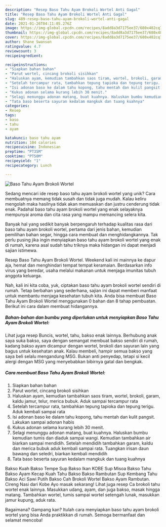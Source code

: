 ```yaml
---
description: "Resep Baso Tahu Ayam Brokoli Wortel Anti Gagal"
title: "Resep Baso Tahu Ayam Brokoli Wortel Anti Gagal"
slug: 489-resep-baso-tahu-ayam-brokoli-wortel-anti-gagal
date: 2021-01-26T04:11:05.276Z
image: https://img-global.cpcdn.com/recipes/8add8a3d7175ee37/680x482cq70/baso-tahu-ayam-brokoli-wortel-foto-resep-utama.jpg
thumbnail: https://img-global.cpcdn.com/recipes/8add8a3d7175ee37/680x482cq70/baso-tahu-ayam-brokoli-wortel-foto-resep-utama.jpg
cover: https://img-global.cpcdn.com/recipes/8add8a3d7175ee37/680x482cq70/baso-tahu-ayam-brokoli-wortel-foto-resep-utama.jpg
author: Shane Swanson
ratingvalue: 4.7
reviewcount: 3
recipeingredient:

recipeinstructions:
- "Siapkan bahan bahan"
- "Parut wortel, cincang brokoli sisihkan"
- "Haluskan ayam, kemudian tambahkan saos tiram, wortel, brokoli, garam, kaldu jamur, telur, merica bubuk. Aduk sampai tercampur rata"
- "Setelah tercampur rata, tambahkan tepung tapioka dan tepung terigu. Aduk kembali sampai rata"
- "Isi adonan baso ke dalam tahu kopong, tahu mentah dan kulit pangsit. Lakukan sampai adonan habis"
- "Kukus adonan selama kurang lebih 30 menit."
- "Selagi menunggu adonan matang, buat kuahnya. Haluskan bumbu kemudian tumis dan diaduk sampai wangi. Kemudian tambahkan air biarkan sampai mendidih. Setelah mendidih tambahkan garam, kaldu dan merica bubuk aduk kembali sampai rata. Tuangkan irisan daun bawang dan seledri, biarkan kembali mendidih"
- "Tata baso beserta sayuran kedalam mangkuk dan tuang kuahnya"
categories:
- Resep
tags:
- baso
- tahu
- ayam

katakunci: baso tahu ayam 
nutrition: 104 calories
recipecuisine: Indonesian
preptime: "PT35M"
cooktime: "PT50M"
recipeyield: "1"
recipecategory: Lunch

---
```



![Baso Tahu Ayam Brokoli Wortel](https://img-global.cpcdn.com/recipes/8add8a3d7175ee37/680x482cq70/baso-tahu-ayam-brokoli-wortel-foto-resep-utama.jpg)

Sedang mencari ide resep baso tahu ayam brokoli wortel yang unik? Cara membuatnya memang tidak susah dan tidak juga mudah. Kalau keliru mengolah maka hasilnya tidak akan memuaskan dan justru cenderung tidak enak. Padahal baso tahu ayam brokoli wortel yang enak selayaknya mempunyai aroma dan cita rasa yang mampu memancing selera kita.

Banyak hal yang sedikit banyak berpengaruh terhadap kualitas rasa dari baso tahu ayam brokoli wortel, pertama dari jenis bahan, kemudian pemilihan bahan segar, hingga cara membuat dan menghidangkannya. Tak perlu pusing jika ingin menyiapkan baso tahu ayam brokoli wortel yang enak di rumah, karena asal sudah tahu triknya maka hidangan ini dapat menjadi sajian istimewa.

Resep Baso Tahu Ayam Brokoli Wortel. Weekend kali ini mainnya ke dapur aja, hemat dan menghindari tempat tempat keramaian. Berdasarkan info virus yang beredar, usaha melalui makanan untuk menjaga imunitas tubuh anggota keluarga.


Nah, kali ini kita coba, yuk, ciptakan baso tahu ayam brokoli wortel sendiri di rumah. Tetap berbahan yang sederhana, sajian ini dapat memberi manfaat untuk membantu menjaga kesehatan tubuh kita. Anda bisa membuat Baso Tahu Ayam Brokoli Wortel menggunakan 0 bahan dan 8 tahap pembuatan. Berikut ini cara dalam membuat hidangannya.

<!--inarticleads1-->

##### Bahan-bahan dan bumbu yang diperlukan untuk menyiapkan Baso Tahu Ayam Brokoli Wortel:



Lihat juga resep Buncis, wortel, tahu, bakso enak lainnya. Berhubung anak saya suka bakso, saya dengan semangat membuat bakso sendiri di rumah, kadang bakso ayam dicampur dengan wortel, brokoli dan sayuran lain yang bagus untuk kesehatan anak. Kalau membeli, hampir semua bakso yang saya beli selalu mengandung MSG. Bukan anti penyedap, tetapi si kecil alergi dengan MSG yang menyebabkan bibirnya gatal dan bengkak. 

<!--inarticleads2-->

##### Cara membuat Baso Tahu Ayam Brokoli Wortel:

1. Siapkan bahan bahan
1. Parut wortel, cincang brokoli sisihkan
1. Haluskan ayam, kemudian tambahkan saos tiram, wortel, brokoli, garam, kaldu jamur, telur, merica bubuk. Aduk sampai tercampur rata
1. Setelah tercampur rata, tambahkan tepung tapioka dan tepung terigu. Aduk kembali sampai rata
1. Isi adonan baso ke dalam tahu kopong, tahu mentah dan kulit pangsit. Lakukan sampai adonan habis
1. Kukus adonan selama kurang lebih 30 menit.
1. Selagi menunggu adonan matang, buat kuahnya. Haluskan bumbu kemudian tumis dan diaduk sampai wangi. Kemudian tambahkan air biarkan sampai mendidih. Setelah mendidih tambahkan garam, kaldu dan merica bubuk aduk kembali sampai rata. Tuangkan irisan daun bawang dan seledri, biarkan kembali mendidih
1. Tata baso beserta sayuran kedalam mangkuk dan tuang kuahnya


Bakso Kuah Bakso Tempe Sup Bakso Ikan KOBE Sup Misoa Bakso Tahu Bakso Ayam Kecap Kuah Tahu Bakso Bakso Rambutan Sup Kembang Tahu Bakso Aci Sawi Putih Bakso Cah Brokoli Wortel Bakso Ayam Rambutan. Cireng Nasi dari Kobe Ayo masak sekarang! Lihat juga resep Ca brokoli tahu wortel enak lainnya. Masukkan udang, ayam, dan juga bakso, masak hingga matang. Tambahkan wortel, tumis sampai wortel setengah lunak, masukkan jamur kupung, aduk rata. 

Bagaimana? Gampang kan? Itulah cara menyiapkan baso tahu ayam brokoli wortel yang bisa Anda praktikkan di rumah. Semoga bermanfaat dan selamat mencoba!
